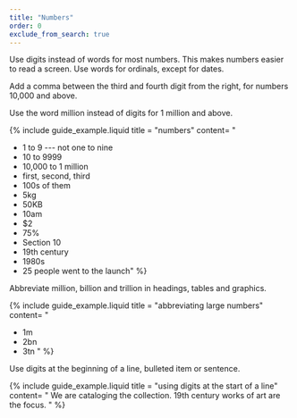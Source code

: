 ```yaml
---
title: "Numbers"
order: 0
exclude_from_search: true
---
```


Use digits instead of words for most numbers. This makes numbers easier to read a screen. Use words for ordinals, except for dates.

Add a comma between the third and fourth digit from the right, for numbers 10,000 and above.

Use the word million instead of digits for 1 million and above.

{% include guide_example.liquid
  title = "numbers"
  content= "
- 1 to 9 --- not one to nine
- 10 to 9999
- 10,000 to 1 million
- first, second, third
- 100s of them
- 5kg
- 50KB
- 10am
- $2
- 75%
- Section 10
- 19th century
- 1980s
- 25 people went to the launch"
%}

Abbreviate million, billion and trillion in headings, tables and graphics.

{% include guide_example.liquid
  title = "abbreviating large numbers"
  content= "
- 1m
- 2bn
- 3tn
"
%}

Use digits at the beginning of a line, bulleted item or sentence.

{% include guide_example.liquid
  title = "using digits at the start of a line"
  content= "
We are cataloging the collection. 19th century works of art are the focus.
"
%}
